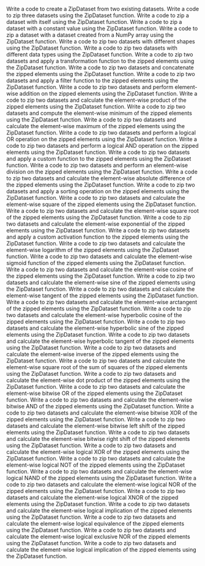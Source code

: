 Write a code to create a ZipDataset from two existing datasets.
Write a code to zip three datasets using the ZipDataset function.
Write a code to zip a dataset with itself using the ZipDataset function.
Write a code to zip a dataset with a constant value using the ZipDataset function.
Write a code to zip a dataset with a dataset created from a NumPy array using the ZipDataset function.
Write a code to zip two datasets with different shapes using the ZipDataset function.
Write a code to zip two datasets with different data types using the ZipDataset function.
Write a code to zip two datasets and apply a transformation function to the zipped elements using the ZipDataset function.
Write a code to zip two datasets and concatenate the zipped elements using the ZipDataset function.
Write a code to zip two datasets and apply a filter function to the zipped elements using the ZipDataset function.
Write a code to zip two datasets and perform element-wise addition on the zipped elements using the ZipDataset function.
Write a code to zip two datasets and calculate the element-wise product of the zipped elements using the ZipDataset function.
Write a code to zip two datasets and compute the element-wise minimum of the zipped elements using the ZipDataset function.
Write a code to zip two datasets and calculate the element-wise maximum of the zipped elements using the ZipDataset function.
Write a code to zip two datasets and perform a logical OR operation on the zipped elements using the ZipDataset function.
Write a code to zip two datasets and perform a logical AND operation on the zipped elements using the ZipDataset function.
Write a code to zip two datasets and apply a custom function to the zipped elements using the ZipDataset function.
Write a code to zip two datasets and perform an element-wise division on the zipped elements using the ZipDataset function.
Write a code to zip two datasets and calculate the element-wise absolute difference of the zipped elements using the ZipDataset function.
Write a code to zip two datasets and apply a sorting operation on the zipped elements using the ZipDataset function.
Write a code to zip two datasets and calculate the element-wise square of the zipped elements using the ZipDataset function.
Write a code to zip two datasets and calculate the element-wise square root of the zipped elements using the ZipDataset function.
Write a code to zip two datasets and calculate the element-wise exponential of the zipped elements using the ZipDataset function.
Write a code to zip two datasets and apply a custom activation function to the zipped elements using the ZipDataset function.
Write a code to zip two datasets and calculate the element-wise logarithm of the zipped elements using the ZipDataset function.
Write a code to zip two datasets and calculate the element-wise sigmoid function of the zipped elements using the ZipDataset function.
Write a code to zip two datasets and calculate the element-wise cosine of the zipped elements using the ZipDataset function.
Write a code to zip two datasets and calculate the element-wise sine of the zipped elements using the ZipDataset function.
Write a code to zip two datasets and calculate the element-wise tangent of the zipped elements using the ZipDataset function.
Write a code to zip two datasets and calculate the element-wise arctangent of the zipped elements using the ZipDataset function.
Write a code to zip two datasets and calculate the element-wise hyperbolic cosine of the zipped elements using the ZipDataset function.
Write a code to zip two datasets and calculate the element-wise hyperbolic sine of the zipped elements using the ZipDataset function.
Write a code to zip two datasets and calculate the element-wise hyperbolic tangent of the zipped elements using the ZipDataset function.
Write a code to zip two datasets and calculate the element-wise inverse of the zipped elements using the ZipDataset function.
Write a code to zip two datasets and calculate the element-wise square root of the sum of squares of the zipped elements using the ZipDataset function.
Write a code to zip two datasets and calculate the element-wise dot product of the zipped elements using the ZipDataset function.
Write a code to zip two datasets and calculate the element-wise bitwise OR of the zipped elements using the ZipDataset function.
Write a code to zip two datasets and calculate the element-wise bitwise AND of the zipped elements using the ZipDataset function.
Write a code to zip two datasets and calculate the element-wise bitwise XOR of the zipped elements using the ZipDataset function.
Write a code to zip two datasets and calculate the element-wise bitwise left shift of the zipped elements using the ZipDataset function.
Write a code to zip two datasets and calculate the element-wise bitwise right shift of the zipped elements using the ZipDataset function.
Write a code to zip two datasets and calculate the element-wise logical XOR of the zipped elements using the ZipDataset function.
Write a code to zip two datasets and calculate the element-wise logical NOT of the zipped elements using the ZipDataset function.
Write a code to zip two datasets and calculate the element-wise logical NAND of the zipped elements using the ZipDataset function.
Write a code to zip two datasets and calculate the element-wise logical NOR of the zipped elements using the ZipDataset function.
Write a code to zip two datasets and calculate the element-wise logical XNOR of the zipped elements using the ZipDataset function.
Write a code to zip two datasets and calculate the element-wise logical implication of the zipped elements using the ZipDataset function.
Write a code to zip two datasets and calculate the element-wise logical equivalence of the zipped elements using the ZipDataset function.
Write a code to zip two datasets and calculate the element-wise logical exclusive NOR of the zipped elements using the ZipDataset function.
Write a code to zip two datasets and calculate the element-wise logical implication of the zipped elements using the ZipDataset function.